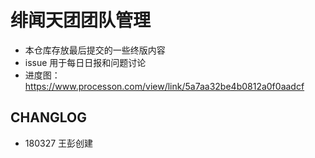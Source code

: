 # 绯闻天团团队管理

+ 本仓库存放最后提交的一些终版内容
+ issue 用于每日日报和问题讨论
+ 进度图：https://www.processon.com/view/link/5a7aa32be4b0812a0f0aadcf

## CHANGLOG
+ 180327 王彭创建
